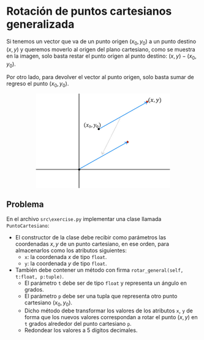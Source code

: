 Rotación de puntos cartesianos generalizada
================================================

Si tenemos un vector que va de un punto origen $(x_0, y_0)$ a un punto destino $(x, y)$ y queremos moverlo al origen del plano cartesiano, como se muestra en la imagen, solo basta restar el punto origen al punto destino: $(x,y) - (x_0, y_0)$.

Por otro lado, para devolver el vector al punto origen, solo basta sumar de regreso el punto $(x_0, y_0)$.

<div style="display: flex; justify-content:center;">
    <img src="vector.jpg" width="350" height="100%">
</div>

Problema
--------

En el archivo `src\exercise.py` implementar una clase llamada `PuntoCartesiano`:

* El constructor de la clase debe recibir como parámetros las coordenadas $x,y$ de un punto cartesiano, en ese orden, para almacenarlos como los atributos siguientes:
    * `x`: la coordenada $x$ de tipo `float`.
    * `y`: la coordenada $y$ de tipo `float`.
* También debe contener un método con firma `rotar_general(self, t:float, p:tuple)`.
    * El parámetro `t` debe ser de tipo `float` y representa un ángulo en grados.
    * El parámetro `p` debe ser una tupla que representa otro punto cartesiano $(x_0, y_0)$.
    * Dicho método debe transformar los valores de los atributos `x`, `y` de forma que los nuevos valores correspondan a rotar el punto $(x, y)$ en `t` grados alrededor del punto cartesiano `p`.
    * Redondear los valores a 5 dígitos decimales.

